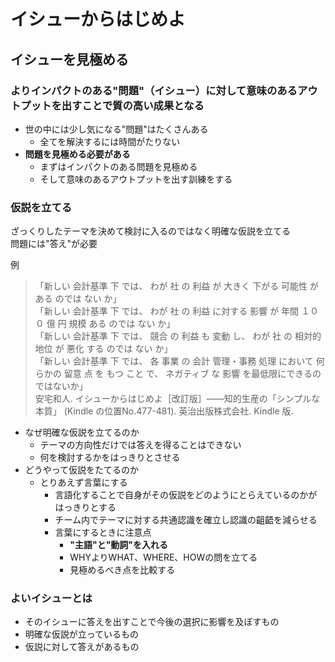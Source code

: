 # イシューからはじめよ

## イシューを見極める

### より**インパクトのある"問題"（イシュー）**に対して**意味のあるアウトプット**を出すことで**質の高い成果**となる<br>

- 世の中には少し気になる"問題"はたくさんある
    - 全てを解決するには時間がたりない
- **問題を見極める必要がある**
    - まずはインパクトのある問題を見極める
    - そして意味のあるアウトプットを出す訓練をする

### 仮説を立てる 

ざっくりしたテーマを決めて検討に入るのではなく明確な仮説を立てる<br>
問題には"答え"が必要<br>

例<br>
    
>    「新しい 会計基準 下 では、 わが 社 の 利益 が 大きく 下がる 可能性 が ある のでは ない か」 <br>
>    「新しい 会計基準 下 では、 わが 社 の 利益 に対する 影響 が 年間 １００ 億 円 規模 ある のでは ない か」 <br>
>    「新しい 会計基準 下 では、 競合 の 利益 も 変動 し、 わが 社 の 相対的 地位 が 悪化 する のでは ない か」 <br>
>    「新しい 会計基準 下 では、 各 事業 の 会計 管理・事務 処理 において 何らかの 留意 点 を もつ こと で、 ネガティブ な 影響
>    を最低限にできるのではないか」 <br>
>    安宅和人. イシューからはじめよ［改訂版］――知的生産の「シンプルな本質」 (Kindle の位置No.477-481). 英治出版株式会社. Kindle
>    版.

- なぜ明確な仮説を立てるのか
  - テーマの方向性だけでは答えを得ることはできない
  - 何を検討するかをはっきりとさせる
- どうやって仮説をたてるのか
  - とりあえず言葉にする
    - 言語化することで自身がその仮説をどのようにとらえているのかがはっきりとする
    - チーム内でテーマに対する共通認識を確立し認識の齟齬を減らせる
    - 言葉にするときに注意点
      - **"主語"と"動詞"を入れる**
      - WHYよりWHAT、WHERE、HOWの問を立てる
      - 見極めるべき点を比較する

### よいイシューとは

- そのイシューに答えを出すことで今後の選択に影響を及ぼすもの
- 明確な仮説が立っているもの
- 仮説に対して答えがあるもの
